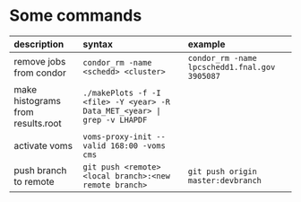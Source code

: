 # Some commands

|description|syntax|example|
|:--|:--|:--|
| remove jobs from condor | `condor_rm -name <schedd> <cluster>` | `condor_rm -name lpcschedd1.fnal.gov 3905087` |
| make histograms from results.root | `./makePlots -f -I <file> -Y <year> -R Data_MET_<year> \| grep -v LHAPDF` | |
| activate voms | `voms-proxy-init --valid 168:00 -voms cms` | |
| push branch to remote | `git push <remote>  <local branch>:<new remote branch>` |`git push origin master:devbranch`  |
